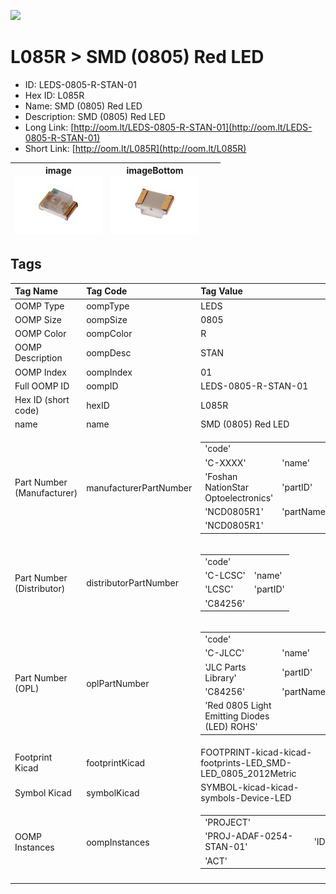 


  
![][im]
# L085R > SMD (0805) Red LED

- ID: LEDS-0805-R-STAN-01
- Hex ID: L085R
- Name: SMD (0805) Red LED
- Description: SMD (0805) Red LED
- Long Link: [http://oom.lt/LEDS-0805-R-STAN-01](http://oom.lt/LEDS-0805-R-STAN-01)
- Short Link: [http://oom.lt/L085R](http://oom.lt/L085R)
  

|image<br>[![](https://raw.githubusercontent.com/oomlout/oomlout_OOMP_parts_V2/main/LEDS/0805/R/STAN/01/image_140.jpg)](https://github.com/oomlout/oomlout_OOMP_parts_V2/tree/main/LEDS/0805/R/STAN/01/image.jpg)|imageBottom<br>[![](https://raw.githubusercontent.com/oomlout/oomlout_OOMP_parts_V2/main/LEDS/0805/R/STAN/01/image_BOTTOM_140.jpg)](https://github.com/oomlout/oomlout_OOMP_parts_V2/tree/main/LEDS/0805/R/STAN/01/image_BOTTOM.jpg)|||
| :---: | :---: | :---: | :---: |

## Tags
  

|Tag Name|Tag Code|Tag Value|
| :--- | :--- | :--- |
|OOMP Type|oompType|LEDS|
|OOMP Size|oompSize|0805|
|OOMP Color|oompColor|R|
|OOMP Description|oompDesc|STAN|
|OOMP Index|oompIndex|01|
|Full OOMP ID|oompID|LEDS-0805-R-STAN-01|
|Hex ID (short code)|hexID|L085R|
|name|name|SMD (0805) Red LED|
|Part Number (Manufacturer)|manufacturerPartNumber|<table><tr><td>'code'</td></tr><tr><td> 'C-XXXX'</td><td> 'name'</td></tr><tr><td> 'Foshan NationStar Optoelectronics'</td><td> 'partID'</td></tr><tr><td> 'NCD0805R1'</td><td> 'partName'</td></tr><tr><td> 'NCD0805R1'</td></tr></table>|
|Part Number (Distributor)|distributorPartNumber|<table><tr><td>'code'</td></tr><tr><td> 'C-LCSC'</td><td> 'name'</td></tr><tr><td> 'LCSC'</td><td> 'partID'</td></tr><tr><td> 'C84256'</td></tr></table>|
|Part Number (OPL)|oplPartNumber|<table><tr><td>'code'</td></tr><tr><td> 'C-JLCC'</td><td> 'name'</td></tr><tr><td> 'JLC Parts Library'</td><td> 'partID'</td></tr><tr><td> 'C84256'</td><td> 'partName'</td></tr><tr><td> 'Red 0805  Light Emitting Diodes (LED) ROHS'</td></tr></table>|
|Footprint Kicad|footprintKicad|FOOTPRINT-kicad-kicad-footprints-LED_SMD-LED_0805_2012Metric|
|Symbol Kicad|symbolKicad|SYMBOL-kicad-kicad-symbols-Device-LED|
|OOMP Instances|oompInstances|<table><tr><td>'PROJECT'</td></tr><tr><td> 'PROJ-ADAF-0254-STAN-01'</td><td> 'ID'</td></tr><tr><td> 'ACT'</td></tr></table>|
||||



[im]: LEDS/0805/R/STAN/01/image_450.jpg
